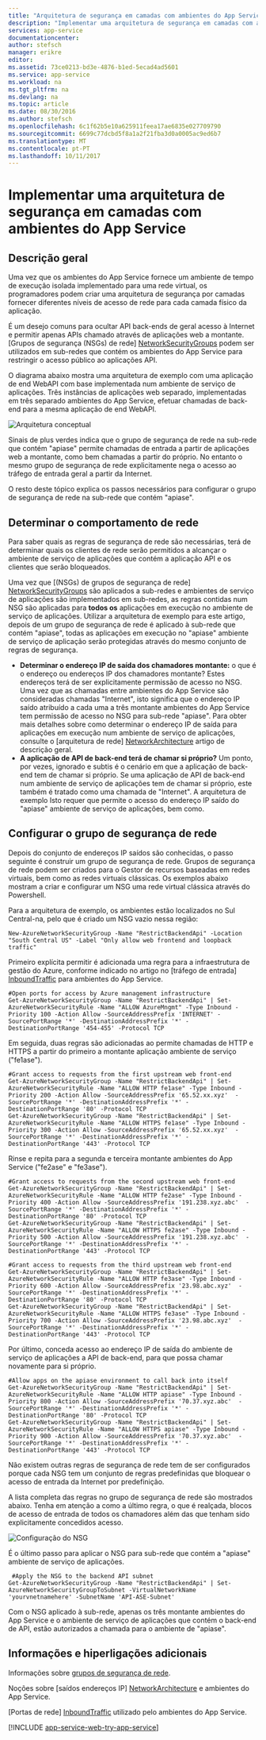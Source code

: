 ```yaml
---
title: "Arquitetura de segurança em camadas com ambientes do App Service"
description: "Implementar uma arquitetura de segurança em camadas com ambientes do App Service."
services: app-service
documentationcenter: 
author: stefsch
manager: erikre
editor: 
ms.assetid: 73ce0213-bd3e-4876-b1ed-5ecad4ad5601
ms.service: app-service
ms.workload: na
ms.tgt_pltfrm: na
ms.devlang: na
ms.topic: article
ms.date: 08/30/2016
ms.author: stefsch
ms.openlocfilehash: 6c1f62b5e10a625911feea17ae6835e027709790
ms.sourcegitcommit: 6699c77dcbd5f8a1a2f21fba3d0a0005ac9ed6b7
ms.translationtype: MT
ms.contentlocale: pt-PT
ms.lasthandoff: 10/11/2017
---
```

# <a name="implementing-a-layered-security-architecture-with-app-service-environments"></a>Implementar uma arquitetura de segurança em camadas com ambientes do App Service
## <a name="overview"></a>Descrição geral
Uma vez que os ambientes do App Service fornece um ambiente de tempo de execução isolada implementado para uma rede virtual, os programadores podem criar uma arquitetura de segurança por camadas fornecer diferentes níveis de acesso de rede para cada camada físico da aplicação.

É um desejo comuns para ocultar API back-ends de geral acesso à Internet e permitir apenas APIs chamado através de aplicações web a montante.  [Grupos de segurança (NSGs) de rede] [ NetworkSecurityGroups] podem ser utilizados em sub-redes que contém os ambientes do App Service para restringir o acesso público ao aplicações API.

O diagrama abaixo mostra uma arquitetura de exemplo com uma aplicação de end WebAPI com base implementada num ambiente de serviço de aplicações.  Três instâncias de aplicações web separado, implementadas em três separado ambientes do App Service, efetuar chamadas de back-end para a mesma aplicação de end WebAPI.

![Arquitetura conceptual][ConceptualArchitecture] 

Sinais de plus verdes indica que o grupo de segurança de rede na sub-rede que contém "apiase" permite chamadas de entrada a partir de aplicações web a montante, como bem chamadas a partir do próprio.  No entanto o mesmo grupo de segurança de rede explicitamente nega o acesso ao tráfego de entrada geral a partir da Internet. 

O resto deste tópico explica os passos necessários para configurar o grupo de segurança de rede na sub-rede que contém "apiase".

## <a name="determining-the-network-behavior"></a>Determinar o comportamento de rede
Para saber quais as regras de segurança de rede são necessárias, terá de determinar quais os clientes de rede serão permitidos a alcançar o ambiente de serviço de aplicações que contém a aplicação API e os clientes que serão bloqueados.

Uma vez que [(NSGs) de grupos de segurança de rede] [ NetworkSecurityGroups] são aplicados a sub-redes e ambientes de serviço de aplicações são implementados em sub-redes, as regras contidas num NSG são aplicadas para **todos os** aplicações em execução no ambiente de serviço de aplicações.  Utilizar a arquitetura de exemplo para este artigo, depois de um grupo de segurança de rede é aplicado à sub-rede que contém "apiase", todas as aplicações em execução no "apiase" ambiente de serviço de aplicação serão protegidas através do mesmo conjunto de regras de segurança. 

* **Determinar o endereço IP de saída dos chamadores montante:** o que é o endereço ou endereços IP dos chamadores montante?  Estes endereços terá de ser explicitamente permissão de acesso no NSG.  Uma vez que as chamadas entre ambientes do App Service são consideradas chamadas "Internet", isto significa que o endereço IP saído atribuído a cada uma a três montante ambientes do App Service tem permissão de acesso no NSG para sub-rede "apiase".   Para obter mais detalhes sobre como determinar o endereço IP de saída para aplicações em execução num ambiente de serviço de aplicações, consulte o [arquitetura de rede] [ NetworkArchitecture] artigo de descrição geral.
* **A aplicação de API de back-end terá de chamar si próprio?**  Um ponto, por vezes, ignorado e subtis é o cenário em que a aplicação de back-end tem de chamar si próprio.  Se uma aplicação de API de back-end num ambiente de serviço de aplicações tem de chamar si próprio, este também é tratado como uma chamada de "Internet".  A arquitetura de exemplo Isto requer que permite o acesso do endereço IP saído do "apiase" ambiente de serviço de aplicações, bem como.

## <a name="setting-up-the-network-security-group"></a>Configurar o grupo de segurança de rede
Depois do conjunto de endereços IP saídos são conhecidas, o passo seguinte é construir um grupo de segurança de rede.  Grupos de segurança de rede podem ser criados para o Gestor de recursos baseadas em redes virtuais, bem como as redes virtuais clássicas.  Os exemplos abaixo mostram a criar e configurar um NSG uma rede virtual clássica através do Powershell.

Para a arquitetura de exemplo, os ambientes estão localizados no Sul Central-na, pelo que é criado um NSG vazio nessa região:

    New-AzureNetworkSecurityGroup -Name "RestrictBackendApi" -Location "South Central US" -Label "Only allow web frontend and loopback traffic"

Primeiro explícita permitir é adicionada uma regra para a infraestrutura de gestão do Azure, conforme indicado no artigo no [tráfego de entrada] [ InboundTraffic] para ambientes do App Service.

    #Open ports for access by Azure management infrastructure
    Get-AzureNetworkSecurityGroup -Name "RestrictBackendApi" | Set-AzureNetworkSecurityRule -Name "ALLOW AzureMngmt" -Type Inbound -Priority 100 -Action Allow -SourceAddressPrefix 'INTERNET' -SourcePortRange '*' -DestinationAddressPrefix '*' -DestinationPortRange '454-455' -Protocol TCP

Em seguida, duas regras são adicionadas ao permite chamadas de HTTP e HTTPS a partir do primeiro a montante aplicação ambiente de serviço ("fe1ase").

    #Grant access to requests from the first upstream web front-end
    Get-AzureNetworkSecurityGroup -Name "RestrictBackendApi" | Set-AzureNetworkSecurityRule -Name "ALLOW HTTP fe1ase" -Type Inbound -Priority 200 -Action Allow -SourceAddressPrefix '65.52.xx.xyz'  -SourcePortRange '*' -DestinationAddressPrefix '*' -DestinationPortRange '80' -Protocol TCP
    Get-AzureNetworkSecurityGroup -Name "RestrictBackendApi" | Set-AzureNetworkSecurityRule -Name "ALLOW HTTPS fe1ase" -Type Inbound -Priority 300 -Action Allow -SourceAddressPrefix '65.52.xx.xyz'  -SourcePortRange '*' -DestinationAddressPrefix '*' -DestinationPortRange '443' -Protocol TCP

Rinse e repita para a segunda e terceira montante ambientes do App Service ("fe2ase" e "fe3ase").

    #Grant access to requests from the second upstream web front-end
    Get-AzureNetworkSecurityGroup -Name "RestrictBackendApi" | Set-AzureNetworkSecurityRule -Name "ALLOW HTTP fe2ase" -Type Inbound -Priority 400 -Action Allow -SourceAddressPrefix '191.238.xyz.abc'  -SourcePortRange '*' -DestinationAddressPrefix '*' -DestinationPortRange '80' -Protocol TCP
    Get-AzureNetworkSecurityGroup -Name "RestrictBackendApi" | Set-AzureNetworkSecurityRule -Name "ALLOW HTTPS fe2ase" -Type Inbound -Priority 500 -Action Allow -SourceAddressPrefix '191.238.xyz.abc'  -SourcePortRange '*' -DestinationAddressPrefix '*' -DestinationPortRange '443' -Protocol TCP

    #Grant access to requests from the third upstream web front-end
    Get-AzureNetworkSecurityGroup -Name "RestrictBackendApi" | Set-AzureNetworkSecurityRule -Name "ALLOW HTTP fe3ase" -Type Inbound -Priority 600 -Action Allow -SourceAddressPrefix '23.98.abc.xyz'  -SourcePortRange '*' -DestinationAddressPrefix '*' -DestinationPortRange '80' -Protocol TCP
    Get-AzureNetworkSecurityGroup -Name "RestrictBackendApi" | Set-AzureNetworkSecurityRule -Name "ALLOW HTTPS fe3ase" -Type Inbound -Priority 700 -Action Allow -SourceAddressPrefix '23.98.abc.xyz'  -SourcePortRange '*' -DestinationAddressPrefix '*' -DestinationPortRange '443' -Protocol TCP

Por último, conceda acesso ao endereço IP de saída do ambiente de serviço de aplicações a API de back-end, para que possa chamar novamente para si próprio.

    #Allow apps on the apiase environment to call back into itself
    Get-AzureNetworkSecurityGroup -Name "RestrictBackendApi" | Set-AzureNetworkSecurityRule -Name "ALLOW HTTP apiase" -Type Inbound -Priority 800 -Action Allow -SourceAddressPrefix '70.37.xyz.abc'  -SourcePortRange '*' -DestinationAddressPrefix '*' -DestinationPortRange '80' -Protocol TCP
    Get-AzureNetworkSecurityGroup -Name "RestrictBackendApi" | Set-AzureNetworkSecurityRule -Name "ALLOW HTTPS apiase" -Type Inbound -Priority 900 -Action Allow -SourceAddressPrefix '70.37.xyz.abc'  -SourcePortRange '*' -DestinationAddressPrefix '*' -DestinationPortRange '443' -Protocol TCP

Não existem outras regras de segurança de rede tem de ser configurados porque cada NSG tem um conjunto de regras predefinidas que bloquear o acesso de entrada da Internet por predefinição.

A lista completa das regras no grupo de segurança de rede são mostrados abaixo.  Tenha em atenção a como a último regra, o que é realçada, blocos de acesso de entrada de todos os chamadores além das que tenham sido explicitamente concedidos acesso.

![Configuração do NSG][NSGConfiguration] 

É o último passo para aplicar o NSG para sub-rede que contém a "apiase" ambiente de serviço de aplicações.  

     #Apply the NSG to the backend API subnet
    Get-AzureNetworkSecurityGroup -Name "RestrictBackendApi" | Set-AzureNetworkSecurityGroupToSubnet -VirtualNetworkName 'yourvnetnamehere' -SubnetName 'API-ASE-Subnet'

Com o NSG aplicado à sub-rede, apenas os três montante ambientes do App Service e o ambiente de serviço de aplicações que contém o back-end de API, estão autorizados a chamada para o ambiente de "apiase".

## <a name="additional-links-and-information"></a>Informações e hiperligações adicionais
Informações sobre [grupos de segurança de rede](../../virtual-network/virtual-networks-nsg.md). 

Noções sobre [saídos endereços IP] [ NetworkArchitecture] e ambientes do App Service.

[Portas de rede] [ InboundTraffic] utilizado pelo ambientes do App Service.

[!INCLUDE [app-service-web-try-app-service](../../../includes/app-service-web-try-app-service.md)]

<!-- LINKS -->
[NetworkSecurityGroups]: https://azure.microsoft.com/documentation/articles/virtual-networks-nsg/
[NetworkArchitecture]:  app-service-app-service-environment-network-architecture-overview.md
[InboundTraffic]:  app-service-app-service-environment-control-inbound-traffic.md

<!-- IMAGES -->
[ConceptualArchitecture]: ./media/app-service-app-service-environment-layered-security/ConceptualArchitecture-1.png
[NSGConfiguration]:  ./media/app-service-app-service-environment-layered-security/NSGConfiguration-1.png
